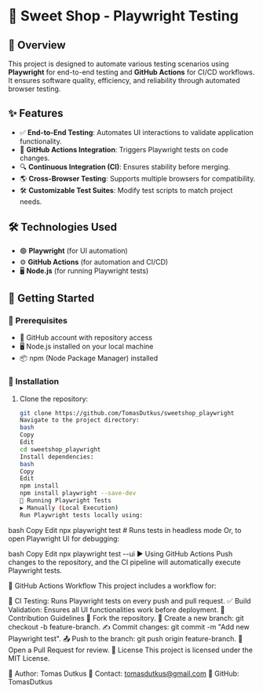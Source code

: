 # 🍭 Sweet Shop - Playwright Testing

## 📌 Overview

This project is designed to automate various testing scenarios using **Playwright** for end-to-end testing and **GitHub Actions** for CI/CD workflows. It ensures software quality, efficiency, and reliability through automated browser testing.

## ✨ Features

- ✅ **End-to-End Testing**: Automates UI interactions to validate application functionality.
- 🔄 **GitHub Actions Integration**: Triggers Playwright tests on code changes.
- 🔍 **Continuous Integration (CI)**: Ensures stability before merging.
- 🌎 **Cross-Browser Testing**: Supports multiple browsers for compatibility.
- 🛠 **Customizable Test Suites**: Modify test scripts to match project needs.

## 🛠 Technologies Used

- 🟢 **Playwright** (for UI automation)
- ⚙️ **GitHub Actions** (for automation and CI/CD)
- 🖥 **Node.js** (for running Playwright tests)

## 🚀 Getting Started

### 🔹 Prerequisites

- 📂 GitHub account with repository access
- 🖥 Node.js installed on your local machine
- 📦 npm (Node Package Manager) installed

### 🔹 Installation

1. Clone the repository:
   ```bash
   git clone https://github.com/TomasDutkus/sweetshop_playwright
   Navigate to the project directory:
   bash
   Copy
   Edit
   cd sweetshop_playwright
   Install dependencies:
   bash
   Copy
   Edit
   npm install
   npm install playwright --save-dev
   🏃 Running Playwright Tests
   ▶️ Manually (Local Execution)
   Run Playwright tests locally using:
   ```

bash
Copy
Edit
npx playwright test # Runs tests in headless mode
Or, to open Playwright UI for debugging:

bash
Copy
Edit
npx playwright test --ui
▶️ Using GitHub Actions
Push changes to the repository, and the CI pipeline will automatically execute Playwright tests.

🔄 GitHub Actions Workflow
This project includes a workflow for:

🚦 CI Testing: Runs Playwright tests on every push and pull request.
✅ Build Validation: Ensures all UI functionalities work before deployment.
🤝 Contribution Guidelines
🔀 Fork the repository.
🌿 Create a new branch: git checkout -b feature-branch.
✍️ Commit changes: git commit -m "Add new Playwright test".
📤 Push to the branch: git push origin feature-branch.
🔎 Open a Pull Request for review.
📜 License
This project is licensed under the MIT License.

👤 Author: Tomas Dutkus
📧 Contact: tomasdutkus@gmail.com
🔗 GitHub: TomasDutkus
